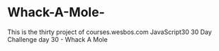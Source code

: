 # Whack-A-Mole-
This is the thirty project of courses.wesbos.com JavaScript30 30 Day Challenge day 30 - Whack A Mole 
